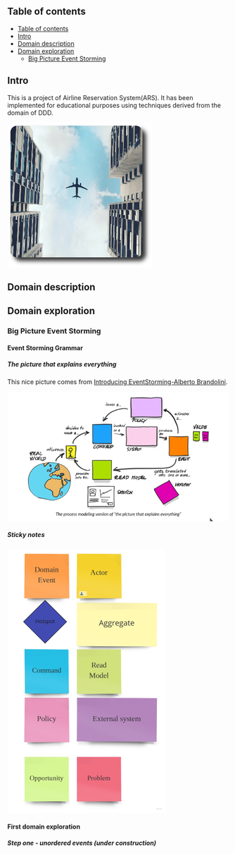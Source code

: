 ## Table of contents
- [Table of contents](#table-of-contents)
- [Intro](#intro)
- [Domain description](#domain-description)
- [Domain exploration](#domain-exploration)
  - [Big Picture Event Storming](#big-picture-event-storming)

## Intro
This is a project of Airline Reservation System(ARS). It has been  implemented 
for educational purposes using techniques derived from the domain of DDD.

![](img/ars.png)


## Domain description


## Domain exploration
### Big Picture Event Storming
#### Event Storming Grammar
##### The picture that explains everything
This nice picture comes from [Introducing EventStorming-Alberto Brandolini](https://leanpub.com/introducing_eventstorming).

![Introducing EventStorming-Alberto Brandolini](img/process-modeling-events.png) 


##### Sticky notes
![](img/event-storming-symbols.png) 

#### First domain exploration 
##### Step one - unordered events (under construction)
